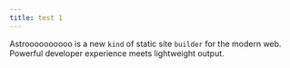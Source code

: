 ```yaml
---
title: test 1
---
```


Astroooooooooo is a new `kind` of static site <code class="custom-class">builder</code> for the modern web. Powerful developer experience meets lightweight output.
